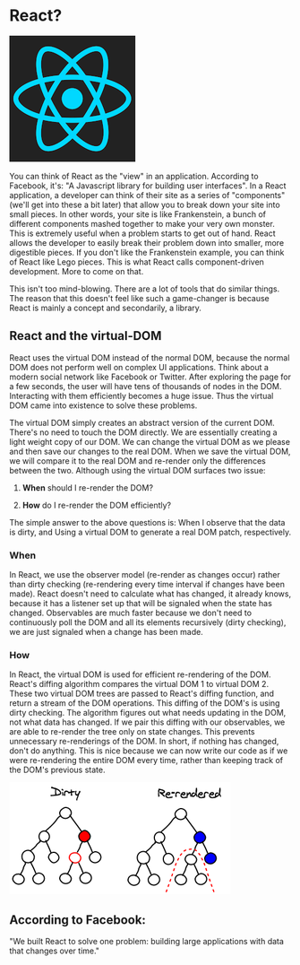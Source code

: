 # React?

![react_logo](img/react_logo.png)

You can think of React as the "view" in an application.  According to Facebook, it's: "A Javascript library for building user interfaces".  In a React application, a developer can think of their site as a series of "components" (we'll get into these a bit later) that allow you to break down your site into small pieces.  In other words, your site is like Frankenstein, a bunch of different components mashed together to make your very own monster.  This is extremely useful when a problem starts to get out of hand.  React allows the developer to easily break their problem down into smaller, more digestible pieces.  If you don't like the Frankenstein example, you can think of React like Lego pieces.  This is what React calls component-driven development.  More to come on that.


This isn't too mind-blowing.  There are a lot of tools that do similar things.  The reason that this doesn't feel like such a game-changer is because React is mainly a concept and secondarily, a library.


## React and the virtual-DOM

React uses the virtual DOM instead of the normal DOM, because the normal DOM does not perform well on complex UI applications.  Think about a modern social network like Facebook or Twitter.  After exploring the page for a few seconds, the user will have tens of thousands of nodes in the DOM.  Interacting with them efficiently becomes a huge issue.  Thus the virtual DOM came into existence to solve these problems.


The virtual DOM simply creates an abstract version of the current DOM.  There's no need to touch the DOM directly. We are essentially creating a light weight copy of our DOM. We can change the virtual DOM as we please and then save our changes to the real DOM.  When we save the virtual DOM, we will compare it to the real DOM and re-render only the differences between the two.  Although using the virtual DOM surfaces two issue:


1) **When** should I re-render the DOM?


2) **How** do I re-render the DOM efficiently?


The simple answer to the above questions is: When I observe that the data is dirty, and Using a virtual DOM to generate a real DOM patch, respectively.

### When

In React, we use the observer model (re-render as changes occur) rather than dirty checking (re-rendering every time interval if changes have been made).  React doesn't need to calculate what has changed, it already knows, because it has a listener set up that will be signaled when the state has changed. Observables are much faster because we don't need to continuously poll the DOM and all its elements recursively (dirty checking), we are just signaled when a change has been made.


### How

In React, the virtual DOM is used for efficient re-rendering of the DOM. React's diffing algorithm compares the virtual DOM 1 to virtual DOM 2.  These two virtual DOM trees are passed to React's diffing function, and return a stream of the DOM operations. This diffing of the DOM's is using dirty checking.  The algorithm figures out what needs updating in the DOM, not what data has changed. If we pair this diffing with our observables, we are able to re-render the tree only on state changes.  This prevents unnecessary re-renderings of the DOM.  In short, if nothing has changed, don't do anything.  This is nice because we can now write our code as if we were re-rendering the entire DOM every time, rather than keeping track of the DOM's previous state.

![react-diffing](img/react-diffing.png)


## According to Facebook:


"We built React to solve one problem: building large applications with data that changes over time."

